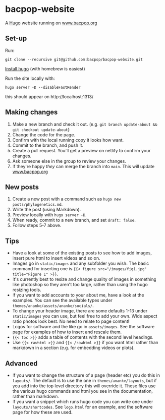 bacpop-website
==============
A [Hugo](https://gohugo.io/) website running on www.bacpop.org

Set-up
------
Run:
```
git clone --recursive git@github.com:bacpop/bacpop-website.git
```

[Install hugo](https://gohugo.io/getting-started/installing/) (with homebrew is easiest)

Run the site locally with:
```
hugo server -D --disableFastRender
```
this should appear on http://localhost:1313/

Making changes
--------------
1. Make a new branch and check it out. (e.g. `git branch update-about && git checkout update-about`)
2. Change the code for the page.
3. Confirm with the local running copy it looks how want.
4. Commit to the branch, and push it.
5. Create a pull request. You'll get a preview on netlify to confirm your changes.
6. Ask someone else in the group to review your changes.
7. If they're happy *they* can merge the branch into `main`. This will update www.bacpop.org

New posts
------------
1. Create a new post with a command such as `hugo new posts/phylogenetics.md`.
2. Write the post (using Markdown).
3. Preview locally with `hugo server -D`.
4. When ready, commit to a new branch, and set `draft: false`.
5. Follow steps 5-7 above.

Tips
----
* Have a look at some of the existing posts to see how to add images, insert pure
html to insert videos and so on.
* Images go in `static/images` and any subfolder you wish. The basic command
for inserting one is `{{< figure src="/images/fig1.jpg" title="Figure 1" >}}`.
* It's currently best to resize and change quality of images in something like photoshop
so they aren't too large, rather than using the hugo resizing tools.
* If you want to add accounts to your about me, have a look at the examples. You
can see the available types under `themes/ananke/assets/ananke/socials/`.
* To change your header image, there are some defaults 1-13 under `static/images` you
can use, but feel free to add your own. Wide aspect ratio photos look best. No need
to relate to page content!
* Logos for software and the like go in `assets/images`. See the software page
for examples of how to insert and rescale them.
* `{{< toc >}}` adds a table of contents with the second level headings.
* Use `{{< rawhtml >}}` and `{{< /rawhtml >}}` if you want html rather than markdown
in a section (e.g. for embedding videos or plots).

Advanced
--------
* If you want to change the structure of a page (header etc) you do this in
`layouts/`. The default is to use the one in `themes/ananke/layouts`, but if you
add into the top level directory this will override it. These files use the
various hugo commands and html you see in the documentation, rather than markdown.
* If you want a snippet which runs hugo code you can write one under `layouts/shortcodes`.
See `logo.html` for an example, and the software page for how these are used.
